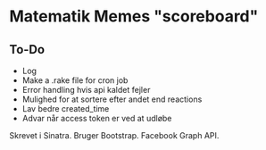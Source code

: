 # Matematik Memes "scoreboard"

## To-Do
- Log
- Make a .rake file for cron job
- Error handling hvis api kaldet fejler
- Mulighed for at sortere efter andet end reactions
- Lav bedre created_time
- Advar når access token er ved at udløbe





Skrevet i Sinatra. Bruger Bootstrap. Facebook Graph API.
